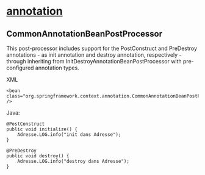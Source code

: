 # [annotation](https://github.com/grouault/spring-tutorial/blob/master/spring-contexte/notes/spring-configuration-xml/index.md)

## CommonAnnotationBeanPostProcessor
This post-processor includes support for the PostConstruct and PreDestroy annotations - as init annotation and destroy annotation, respectively - through inheriting from InitDestroyAnnotationBeanPostProcessor with pre-configured annotation types.

XML


    <bean class="org.springframework.context.annotation.CommonAnnotationBeanPostProcessor" />


Java:

    @PostConstruct
    public void initialize() {
        Adresse.LOG.info("init dans Adresse");
    }
	
    @PreDestroy
    public void destroy() {
        Adresse.LOG.info("destroy dans Adresse");
    }

